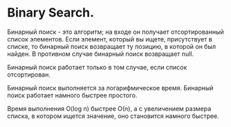 # Binary Search.

Бинарный поиск - это алгоритм; на входе он получает отсортированный список элементов. Если элемент, который вы ищете,
присутствует в списке, то бинарный поиск возвращает ту позицию, в которой он был найден. В противном случае бинарный
поиск возвращает null.

Бинарный поиск работает только в том случае, если список отсортирован.

Бинарный поиск выполняется за логарифмическое время.
Бинарный поиск работает намного быстрее простого.

Время выполнения O(log n) быстрее О(n), а с увеличением размера списка, в котором ищется значение, оно становится намного быстрее.
